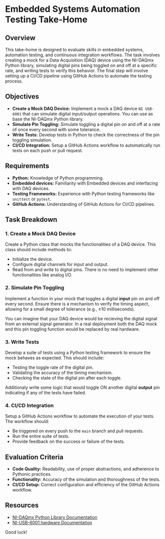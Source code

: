 # Embedded Systems Automation Testing Take-Home

## Overview

This take-home is designed to evaluate skills in embedded systems, automation testing, and continuous integration workflows. The task involves creating a mock for a Data Acquisition (DAQ) device using the NI-DAQmx Python library, simulating digital pins being toggled on and off at a specific rate, and writing tests to verify this behavior. The final step will involve setting up a CI/CD pipeline using GitHub Actions to automate the testing process.

## Objectives

- **Create a Mock DAQ Device:** Implement a mock a DAQ device `NI USB-6001` that can simulate digital input/output operations. You can use as base the NI-DAQmx Python library.
- **Simulate Pin Toggling:** Simulate toggling a digital pin on and off at a rate of once every second with some tolerance.
- **Write Tests:** Develop tests in Python to check the correctness of the pin toggling simulation.
- **CI/CD Integration:** Setup a GitHub Actions workflow to automatically run tests on each push or pull request.

## Requirements

- **Python:** Knowledge of Python programming.
- **Embedded devices:** Familiarity with Embedded devices and interfacing with DAQ devices.
- **Testing Frameworks:** Experience with Python testing frameworks like `unittest` or `pytest`.
- **GitHub Actions:** Understanding of GitHub Actions for CI/CD pipelines.

## Task Breakdown

### 1. Create a Mock DAQ Device

Create a Python class that mocks the functionalities of a DAQ device. This class should include methods to:
- Initialize the device.
- Configure digital channels for input and output.
- Read from and write to digital pins.
There is no need to implement other functionalities like analog I/O.

### 2. Simulate Pin Toggling

Implement a function in your mock that toggles a digital **input** pin on and off every second. Ensure there is a mechanism to verify the timing aspect, allowing for a small degree of tolerance (e.g., ±10 milliseconds).

You can imagine that your DAQ device would be recieving the digital signal from an external signal generator. In a real deployment both the DAQ mock and this pin toggling function would be replaced by real hardware.

### 3. Write Tests

Develop a suite of tests using a Python testing framework to ensure the mock behaves as expected. This should include:
- Testing the toggle rate of the digital pin.
- Validating the accuracy of the timing mechanism.
- Checking the state of the digital pin after each toggle.

Additionaly write some logic that would toggle ON another digital **output** pin indicating if any of the tests have failed.

### 4. CI/CD Integration

Setup a GitHub Actions workflow to automate the execution of your tests. The workflow should:
- Be triggered on every push to the `main` branch and pull requests.
- Run the entire suite of tests.
- Provide feedback on the success or failure of the tests.

## Evaluation Criteria

- **Code Quality:** Readability, use of proper abstractions, and adherence to Pythonic practices.
- **Functionality:** Accuracy of the simulation and thoroughness of the tests.
- **CI/CD Setup:** Correct configuration and efficiency of the GitHub Actions workflow.

## Resources

- [NI-DAQmx Python Library Documentation](https://nidaqmx-python.readthedocs.io/en/latest/)
- [NI-USB-6001 hardware Documentation](https://www.ni.com/docs/en-US/bundle/usb-6001-specs/resource/374369a.pdf)

Good luck!
